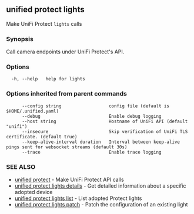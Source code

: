## unified protect lights

Make UniFi Protect `lights` calls

### Synopsis

Call camera endpoints under UniFi Protect's API.

### Options

```
  -h, --help   help for lights
```

### Options inherited from parent commands

```
      --config string                  config file (default is $HOME/.unified.yaml)
      --debug                          Enable debug logging
      --host string                    Hostname of UniFi API (default "unifi")
      --insecure                       Skip verification of UniFi TLS certificate. (default true)
      --keep-alive-interval duration   Interval between keep-alive pings sent for websocket streams (default 30s)
      --trace                          Enable trace logging
```

### SEE ALSO

* [unified protect](unified_protect.md)	 - Make UniFi Protect API calls
* [unified protect lights details](unified_protect_lights_details.md)	 - Get detailed information about a specific adopted device
* [unified protect lights list](unified_protect_lights_list.md)	 - List adopted Protect lights
* [unified protect lights patch](unified_protect_lights_patch.md)	 - Patch the configuration of an existing light

